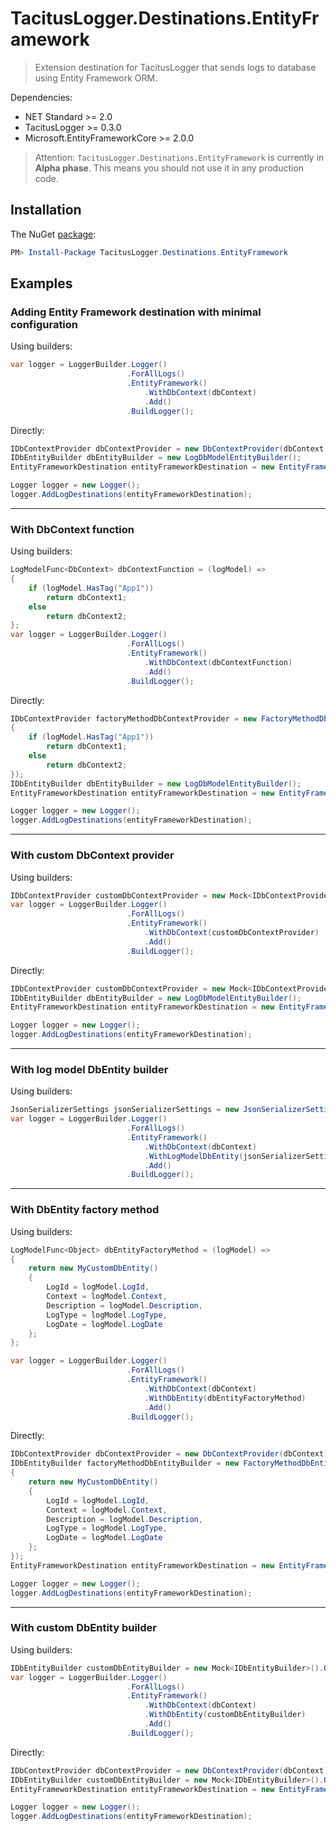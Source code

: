 # TacitusLogger.Destinations.EntityFramework

> Extension destination for TacitusLogger that sends logs to database using Entity Framework ORM.
 
Dependencies:  
* NET Standard >= 2.0  
* TacitusLogger >= 0.3.0  
* Microsoft.EntityFrameworkCore >= 2.0.0  
  
> Attention: `TacitusLogger.Destinations.EntityFramework` is currently in **Alpha phase**. This means you should not use it in any production code.

## Installation

The NuGet <a href="http://example.com/" target="_blank">package</a>:

```powershell
PM> Install-Package TacitusLogger.Destinations.EntityFramework
```

## Examples

### Adding Entity Framework destination with minimal configuration
Using builders:
```cs
var logger = LoggerBuilder.Logger()
                          .ForAllLogs()
                          .EntityFramework()
                              .WithDbContext(dbContext)
                              .Add()
                          .BuildLogger();
```
Directly:
```cs
IDbContextProvider dbContextProvider = new DbContextProvider(dbContext);
IDbEntityBuilder dbEntityBuilder = new LogDbModelEntityBuilder();
EntityFrameworkDestination entityFrameworkDestination = new EntityFrameworkDestination(dbContextProvider, dbEntityBuilder);

Logger logger = new Logger();
logger.AddLogDestinations(entityFrameworkDestination);
```
---
### With DbContext function
Using builders:
```cs
LogModelFunc<DbContext> dbContextFunction = (logModel) =>
{
    if (logModel.HasTag("App1"))
        return dbContext1;
    else
        return dbContext2;
};
var logger = LoggerBuilder.Logger()
                          .ForAllLogs()
                          .EntityFramework()
                              .WithDbContext(dbContextFunction)
                              .Add()
                          .BuildLogger();
```
Directly:
```cs
IDbContextProvider factoryMethodDbContextProvider = new FactoryMethodDbContextProvider((logModel) =>
{
    if (logModel.HasTag("App1"))
        return dbContext1;
    else
        return dbContext2;
});
IDbEntityBuilder dbEntityBuilder = new LogDbModelEntityBuilder();
EntityFrameworkDestination entityFrameworkDestination = new EntityFrameworkDestination(factoryMethodDbContextProvider, dbEntityBuilder);

Logger logger = new Logger();
logger.AddLogDestinations(entityFrameworkDestination);
```
---
### With custom DbContext provider
Using builders:
```cs
IDbContextProvider customDbContextProvider = new Mock<IDbContextProvider>().Object;
var logger = LoggerBuilder.Logger()
                          .ForAllLogs()
                          .EntityFramework()
                              .WithDbContext(customDbContextProvider)
                              .Add()
                          .BuildLogger();
```
Directly:
```cs
IDbContextProvider customDbContextProvider = new Mock<IDbContextProvider>().Object;
IDbEntityBuilder dbEntityBuilder = new LogDbModelEntityBuilder();
EntityFrameworkDestination entityFrameworkDestination = new EntityFrameworkDestination(customDbContextProvider, dbEntityBuilder);

Logger logger = new Logger();
logger.AddLogDestinations(entityFrameworkDestination);
```
---
### With log model DbEntity builder
Using builders:
```cs
JsonSerializerSettings jsonSerializerSettings = new JsonSerializerSettings();
var logger = LoggerBuilder.Logger()
                          .ForAllLogs()
                          .EntityFramework()
                              .WithDbContext(dbContext)
                              .WithLogModelDbEntity(jsonSerializerSettings)
                              .Add()
                          .BuildLogger();
```
---
### With DbEntity factory method
Using builders:
```cs
LogModelFunc<Object> dbEntityFactoryMethod = (logModel) =>
{
    return new MyCustomDbEntity()
    {
        LogId = logModel.LogId,
        Context = logModel.Context,
        Description = logModel.Description,
        LogType = logModel.LogType,
        LogDate = logModel.LogDate
    };
};

var logger = LoggerBuilder.Logger()
                          .ForAllLogs()
                          .EntityFramework()
                              .WithDbContext(dbContext)
                              .WithDbEntity(dbEntityFactoryMethod)
                              .Add()
                          .BuildLogger();
```
Directly:
```cs
IDbContextProvider dbContextProvider = new DbContextProvider(dbContext);
IDbEntityBuilder factoryMethodDbEntityBuilder = new FactoryMethodDbEntityBuilder((logModel) =>
{
    return new MyCustomDbEntity()
    {
        LogId = logModel.LogId,
        Context = logModel.Context,
        Description = logModel.Description,
        LogType = logModel.LogType,
        LogDate = logModel.LogDate
    };
});
EntityFrameworkDestination entityFrameworkDestination = new EntityFrameworkDestination(dbContextProvider, factoryMethodDbEntityBuilder);

Logger logger = new Logger();
logger.AddLogDestinations(entityFrameworkDestination);
```
---
### With custom DbEntity builder
Using builders:
```cs
IDbEntityBuilder customDbEntityBuilder = new Mock<IDbEntityBuilder>().Object;
var logger = LoggerBuilder.Logger()
                          .ForAllLogs()
                          .EntityFramework()
                              .WithDbContext(dbContext)
                              .WithDbEntity(customDbEntityBuilder)
                              .Add()
                          .BuildLogger();
```
Directly:
```cs
IDbContextProvider dbContextProvider = new DbContextProvider(dbContext);
IDbEntityBuilder customDbEntityBuilder = new Mock<IDbEntityBuilder>().Object;
EntityFrameworkDestination entityFrameworkDestination = new EntityFrameworkDestination(dbContextProvider, customDbEntityBuilder);

Logger logger = new Logger();
logger.AddLogDestinations(entityFrameworkDestination);
```
